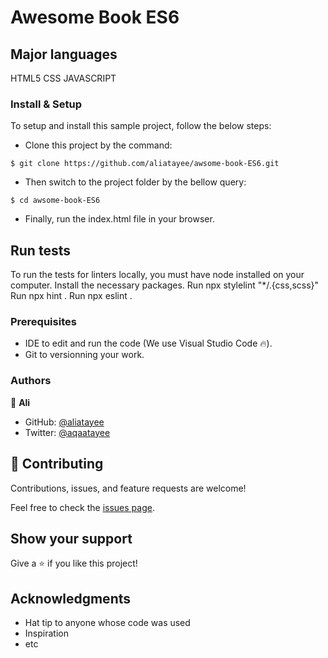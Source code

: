 
# Awesome Book ES6

## Major languages
HTML5
CSS
JAVASCRIPT

### Install & Setup

To setup and install this sample project, follow the below steps:
- Clone this project by the command: 

```
$ git clone https://github.com/aliatayee/awsome-book-ES6.git
```

- Then switch to the project folder by the bellow query:

```
$ cd awsome-book-ES6
```

- Finally, run the index.html file in your browser.

## Run tests 
To run the tests for linters locally, you must have node installed on your computer. Install the necessary packages. Run npx stylelint "*/.{css,scss}" Run npx hint . Run npx eslint .

### Prerequisites

- IDE to edit and run the code (We use Visual Studio Code 🔥).
- Git to versionning your work.

### Authors
👤 **Ali**

- GitHub: [@aliatayee](https://github.com/aliatayee)
- Twitter: [@aqaatayee](https://twitter.com/aqaatayee)


## 🤝 Contributing
Contributions, issues, and feature requests are welcome!

Feel free to check the [issues page](../../issues/).

## Show your support
Give a ⭐️ if you like this project!

## Acknowledgments
- Hat tip to anyone whose code was used
- Inspiration
- etc
